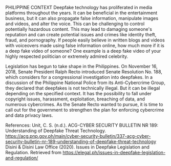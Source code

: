 PHILIPPINE CONTEXT
Deepfake technology has proliferated in media platforms throughout the years. It can be beneficial in the entertainment business, but it can also propagate false information, manipulate images and videos, and alter the voice. This can be challenging to control potentially hazardous content. This may lead to damaging someone's reputation and can create potential issues and crimes like identity theft, fraud, and pornography. If people easily believe in written blogs and videos with voiceovers made using false information online, how much more if it is a deep fake video of someone? One example is a deep fake video of your highly respected politician or extremely admired celebrity.

Legislation has begun to take shape in the Philippines. On November 16, 2018, Senate President Ralph Recto introduced Senate Resolution No. 188, 
which considers for a congressional investigation into deepfakes. In a discussion of the Philippine National Police from its Anti-Cybercrime Group, they declared that deepfakes is not technically illegal. But it can be illegal depending on the specified context. It has the possibility to fall under copyright issues, harassment, exploitation, breaching of data, and numerous cybercrimes. As the Senate Recto wanted to pursue, it is time to call out for the government to strengthen the plan for enforcing cybercrime and data privacy laws. 


References:
Unit, C. S. (n.d.). ACG-CYBER SECURITY BULLETIN NR 189: Understanding of Deepfake Threat Technology. https://acg.pnp.gov.ph/main/cyber-security-bulletin/337-acg-cyber-security-bulletin-nr-189-understanding-of-deepfake-threat-technology
Disini & Disini Law Office (2020). Issues in Deepfake Legislation and Regulation. Retrieved from https://elegal.ph/issues-in-deepfake-legislation-and-regulation/
